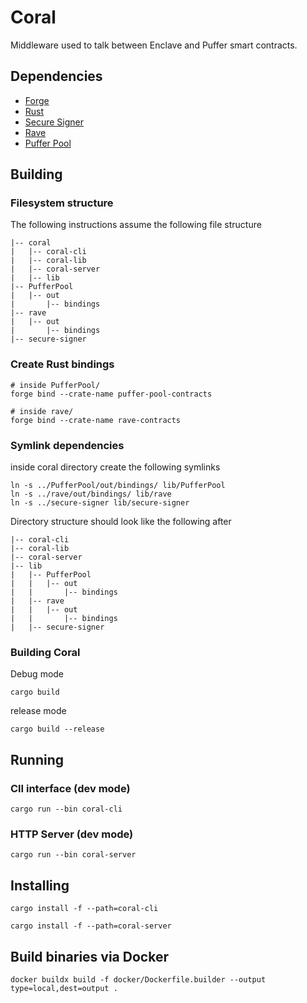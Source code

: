 # Coral

Middleware used to talk between Enclave and Puffer smart contracts.

## Dependencies
 - [Forge](https://github.com/foundry-rs/foundry)
 - [Rust](https://www.rust-lang.org/)
 - [Secure Signer](https://github.com/PufferFinance/secure-signer)
 - [Rave](https://github.com/PufferFinance/rave)
 - [Puffer Pool](https://github.com/PufferFinance/PufferPool)

## Building

### Filesystem structure
The following instructions assume the following file structure
```
|-- coral
|   |-- coral-cli
|   |-- coral-lib
|   |-- coral-server
|   |-- lib
|-- PufferPool
|   |-- out
|       |-- bindings
|-- rave
|   |-- out
|       |-- bindings
|-- secure-signer
```

### Create Rust bindings
```
# inside PufferPool/
forge bind --crate-name puffer-pool-contracts

# inside rave/
forge bind --crate-name rave-contracts
```

### Symlink dependencies

inside coral directory create the following symlinks
```
ln -s ../PufferPool/out/bindings/ lib/PufferPool
ln -s ../rave/out/bindings/ lib/rave
ln -s ../secure-signer lib/secure-signer
```

Directory structure should look like the following after
```
|-- coral-cli
|-- coral-lib
|-- coral-server
|-- lib
|   |-- PufferPool
|   |   |-- out
|   |       |-- bindings
|   |-- rave
|   |   |-- out
|   |       |-- bindings
|   |-- secure-signer
```

### Building Coral

Debug mode
```
cargo build
```

release mode
```
cargo build --release
```

## Running

### ClI interface (dev mode)
```
cargo run --bin coral-cli
```

### HTTP Server (dev mode)
```
cargo run --bin coral-server
```

## Installing
```
cargo install -f --path=coral-cli
```

```
cargo install -f --path=coral-server
```

## Build binaries via Docker
```
docker buildx build -f docker/Dockerfile.builder --output type=local,dest=output .
```